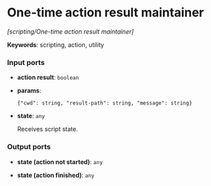 # One-time action result maintainer

_[scripting/One-time action result maintainer]_

__Keywords__: scripting, action, utility

### Input ports

* __action result__: ` boolean `


* __params__: 
    ```
    {"cwd": string, "result-path": string, "message": string}
    ```


* __state__: ` any `

    Receives script state.<br>

### Output ports

* __state (action not started)__: ` any `


* __state (action finished)__: ` any `

